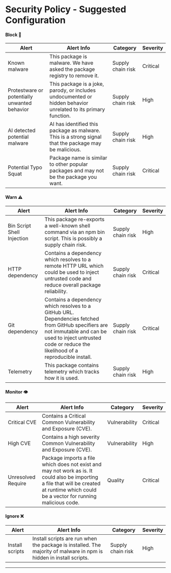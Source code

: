 # Security Policy - Suggested Configuration

#### Block 🚫

| Alert                          | Alert Info                                                                                             | Category          | Severity |
|--------------------------------|-------------------------------------------------------------------------------------------------------|-------------------|----------|
| Known malware                  | This package is malware. We have asked the package registry to remove it.                              | Supply chain risk | Critical |
| Protestware or potentially unwanted behavior | This package is a joke, parody, or includes undocumented or hidden behavior unrelated to its primary function. | Supply chain risk | High     |
| AI detected potential malware  | AI has identified this package as malware. This is a strong signal that the package may be malicious.  | Supply chain risk | High     |
| Potential Typo Squat           | Package name is similar to other popular packages and may not be the package you want.                | Supply chain risk | Critical |

#### Warn ⚠️

| Alert                        | Alert Info                                                                                                                                                                                                 | Category          | Severity |
|------------------------------|-----------------------------------------------------------------------------------------------------------------------------------------------------------------------------------------------------------|-------------------|----------|
| Bin Script Shell Injection   | This package re-exports a well-known shell command via an npm bin script. This is possibly a supply chain risk.                                                                                            | Supply chain risk | High     |
| HTTP dependency              | Contains a dependency which resolves to a remote HTTP URL which could be used to inject untrusted code and reduce overall package reliability.                                                             | Supply chain risk | Critical |
| Git dependency               | Contains a dependency which resolves to a GitHub URL. Dependencies fetched from GitHub specifiers are not immutable and can be used to inject untrusted code or reduce the likelihood of a reproducible install. | Supply chain risk | Critical |
| Telemetry                    | This package contains telemetry which tracks how it is used.                                                                                                                                               | Supply chain risk | High     |

#### Monitor 👁️

| Alert              | Alert Info                                                                                             | Category      | Severity |
|--------------------|-------------------------------------------------------------------------------------------------------|---------------|----------|
| Critical CVE       | Contains a Critical Common Vulnerability and Exposure (CVE).                                          | Vulnerability | Critical |
| High CVE           | Contains a high severity Common Vulnerability and Exposure (CVE).                                     | Vulnerability | High     |
| Unresolved Require | Package imports a file which does not exist and may not work as is. It could also be importing a file that will be created at runtime which could be a vector for running malicious code. | Quality       | Critical |

#### Ignore ❌

| Alert             | Alert Info                                                                                               | Category          | Severity |
|-------------------|-----------------------------------------------------------------------------------------------------------|-------------------|----------|
| Install scripts   | Install scripts are run when the package is installed. The majority of malware in npm is hidden in install scripts. | Supply chain risk | High     |

---
